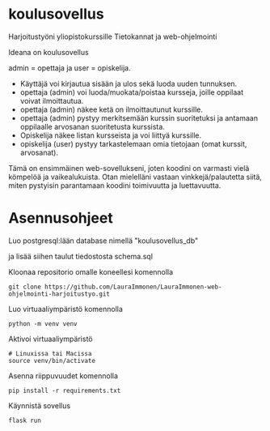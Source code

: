 # koulusovellus
Harjoitustyöni yliopistokurssille Tietokannat ja web-ohjelmointi

Ideana on koulusovellus

admin = opettaja ja user = opiskelija. 

- Käyttäjä voi kirjautua sisään ja ulos sekä luoda uuden tunnuksen.
- opettaja (admin) voi luoda/muokata/poistaa kursseja, joille oppilaat voivat ilmoittautua.
- opettaja (admin) näkee ketä on ilmoittautunut kurssille.
- opettaja (admin) pystyy merkitsemään kurssin suoritetuksi ja antamaan oppilaalle arvosanan suoritetusta kurssista. 
- Opiskelija näkee listan kursseista ja voi liittyä kurssille.
- opiskelija (user) pystyy tarkastelemaan omia tietojaan (omat kurssit, arvosanat).


Tämä on ensimmäinen web-sovellukseni, joten koodini on varmasti vielä kömpelöä ja vaikealukuista. Otan mielelläni vastaan vinkkejä/palautetta siitä, miten pystyisin parantamaan koodini toimivuutta ja luettavuutta. 


# Asennusohjeet

Luo postgresql:lään database nimellä "koulusovellus_db"

ja lisää siihen taulut tiedostosta schema.sql



Kloonaa repositorio omalle koneellesi komennolla

```
git clone https://github.com/LauraImmonen/LauraImmonen-web-ohjelmointi-harjoitustyo.git
```

Luo virtuaaliympäristö komennolla 
```
python -m venv venv
```

Aktivoi virtuaaliympäristö
```
# Linuxissa tai Macissa
source venv/bin/activate
```

Asenna riippuvuudet komennolla
```
pip install -r requirements.txt
```

Käynnistä sovellus 
```
flask run
```

